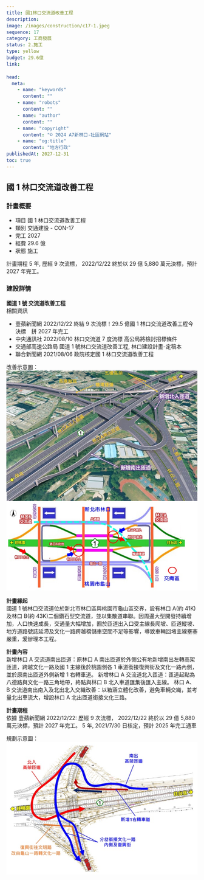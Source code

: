 ```yaml
---
title: 國1林口交流道改善工程
description:
image: /images/construction/c17-1.jpeg
sequence: 17
category: 工商發展
status: 2.施工
type: yellow
budget: 29.6億
link:

head:
  meta:
    - name: "keywords"
      content: ""
    - name: "robots"
      content: ""
    - name: "author"
      content: ""
    - name: "copyright"
      content: "© 2024 A7新林口-社區網站"
    - name: "og:title"
      content: "地方行政"
publishedAt: 2027-12-31
toc: true
---
```


## 國 1 林口交流道改善工程

### 計畫概要

- 項目 國 1 林口交流道改善工程
- 類別 交通建設 - CON-17
- 完工 2027
- 經費 29.6 億
- 狀態 施工

計畫期程 5 年, 歷經 9 次流標， 2022/12/22 終於以 29 億 5,880 萬元決標，預計 2027 年完工。

### 建設詳情

**國道 1 號 交流道改善工程**  
相關資訊

- 壹蘋新聞網 2022/12/22 終結 9 次流標！29.5 億國 1 林口交流道改善工程今決標　拼 2027 年完工
- 中央通訊社 2022/08/10 林口交流道 7 度流標 高公局將檢討招標條件
- 交通部高速公路局 國道 1 號林口交流道改善工程, 林口建設計畫-定稿本
- 聯合新聞網 2021/08/06 政院核定國 1 林口交流道改善工程

改善示意圖：
![c17-1.jpeg](/images/construction/c17-1.jpeg)
![c17-2.jpeg](/images/construction/c17-2.jpeg)

**計畫緣起**  
國道 1 號林口交流道位於新北市林口區與桃園市龜山區交界，設有林口 A(約 41K)及林口 B(約 43K)二個鑽石型交流道，並以集散道串聯。因周邊大型開發持續增加，人口快速成長，交通量大幅增加，囿於匝道出入口受主線長爬坡、匝道縱坡、地方道路號誌延滯及文化一路跨越橋儲車空間不足等影響，導致車輛回堵主線壅塞嚴重，爰辦理本工程。

**計畫內容**  
新增林口 A 交流道南出匝道：原林口 A 南出匝道於外側公有地新增南出左轉高架匝道，跨越文化一路及國 1 主線後於桃園側各 1 車道銜接復興街及文化一路內側，並於原南出匝道外側新增 1 右轉車道。
新增林口 A 交流道北入匝道：匝道起點為八德路與文化一路三角地帶，終點與林口 B 北入車道匯集後匯入主線。
林口 A、B 交流道南出南入及北出北入交織改善：以箱涵立體化改善，避免車輛交織，並考量北出車流大，增設林口 A 北出匝道銜接文化三路。

**計畫期程**  
依據 壹蘋新聞網 2022/12/22: 歷經 9 次流標， 2022/12/22 終於以 29 億 5,880 萬元決標，預計 2027 年完工。 5 年, 2021/7/30 日核定，預計 2025 年完工通車

規劃示意圖：
![c17-3.jpeg](/images/construction/c17-3.jpeg)

